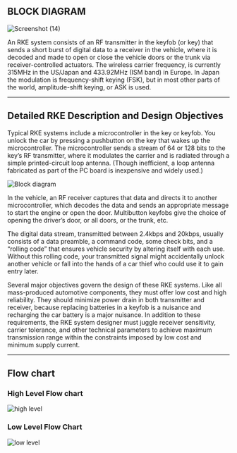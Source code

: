 ## BLOCK DIAGRAM

![Screenshot (14)](https://user-images.githubusercontent.com/98890597/157713993-8ea4025d-05fe-4789-9209-0dd412784388.png)

An RKE system consists of an RF transmitter in the keyfob (or key) that sends a short burst of digital data to a receiver in the vehicle, where it is decoded and made to open or close the vehicle doors or the trunk via receiver-controlled actuators. The wireless carrier frequency, is currently 315MHz in the US/Japan and 433.92MHz (ISM band) in Europe. In Japan the modulation is frequency-shift keying (FSK), but in most other parts of the world, amplitude-shift keying, or ASK is used. 

--------------------------------------------------
## Detailed RKE Description and Design Objectives 

Typical RKE systems include a microcontroller in the key or keyfob. You unlock the car by pressing a pushbutton on the key that wakes up the microcontroller. The microcontroller sends a stream of 64 or 128 bits to the key’s RF transmitter, where it modulates the carrier and is radiated through a simple printed-circuit loop antenna. (Though inefficient, a loop antenna fabricated as part of the PC board is inexpensive and widely used.)

![Block diagram](https://user-images.githubusercontent.com/80105220/157846585-85b275c2-4f5b-46dd-9952-0a61175e9636.jpg)

In the vehicle, an RF receiver captures that data and directs it to another microcontroller, which decodes the data and sends an appropriate message to start the engine or open the door. Multibutton keyfobs give the choice of opening the driver’s door, or all doors, or the trunk, etc.

The digital data stream, transmitted between 2.4kbps and 20kbps, usually consists of a data preamble, a command code, some check bits, and a “rolling code” that ensures vehicle security by altering itself with each use. Without this rolling code, your transmitted signal might accidentally unlock another vehicle or fall into the hands of a car thief who could use it to gain entry later.

Several major objectives govern the design of these RKE systems. Like all mass-produced automotive components, they must offer low cost and high reliability. They should minimize power drain in both transmitter and receiver, because replacing batteries in a keyfob is a nuisance and recharging the car battery is a major nuisance. In addition to these requirements, the RKE system designer must juggle receiver sensitivity, carrier tolerance, and other technical parameters to achieve maximum transmission range within the constraints imposed by low cost and minimum supply current.

--------------------------------------------
## Flow chart

### High Level Flow chart
![high level](https://user-images.githubusercontent.com/46968935/157974943-66b63f9c-dceb-4ef8-805e-057e88db3fb1.PNG)

### Low Level Flow Chart

![low level](https://user-images.githubusercontent.com/46968935/157974941-bad40ef8-8dc3-4988-8550-5f13d8e7f641.PNG)